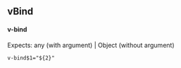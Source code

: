 ## vBind
#### v-bind
Expects: any (with argument) | Object (without argument)
```
v-bind$1="${2}"
```